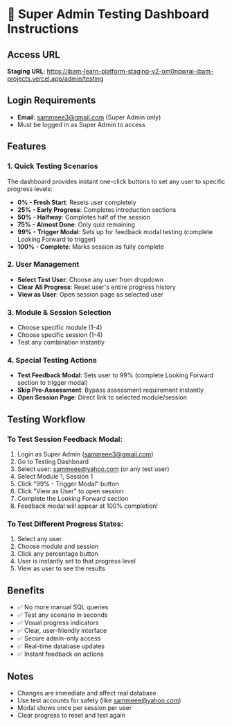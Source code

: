 # 🧪 Super Admin Testing Dashboard Instructions

## Access URL
**Staging URL**: https://ibam-learn-platform-staging-v2-om0npwraj-ibam-projects.vercel.app/admin/testing

## Login Requirements
- **Email**: sammeee3@gmail.com (Super Admin only)
- Must be logged in as Super Admin to access

## Features

### 1. Quick Testing Scenarios
The dashboard provides instant one-click buttons to set any user to specific progress levels:

- **0% - Fresh Start**: Resets user completely
- **25% - Early Progress**: Completes introduction sections  
- **50% - Halfway**: Completes half of the session
- **75% - Almost Done**: Only quiz remaining
- **99% - Trigger Modal**: Sets up for feedback modal testing (complete Looking Forward to trigger)
- **100% - Complete**: Marks session as fully complete

### 2. User Management
- **Select Test User**: Choose any user from dropdown
- **Clear All Progress**: Reset user's entire progress history
- **View as User**: Open session page as selected user

### 3. Module & Session Selection
- Choose specific module (1-4)
- Choose specific session (1-4)
- Test any combination instantly

### 4. Special Testing Actions
- **Test Feedback Modal**: Sets user to 99% (complete Looking Forward section to trigger modal)
- **Skip Pre-Assessment**: Bypass assessment requirement instantly
- **Open Session Page**: Direct link to selected module/session

## Testing Workflow

### To Test Session Feedback Modal:
1. Login as Super Admin (sammeee3@gmail.com)
2. Go to Testing Dashboard
3. Select user: sammeee@yahoo.com (or any test user)
4. Select Module 1, Session 1
5. Click "99% - Trigger Modal" button
6. Click "View as User" to open session
7. Complete the Looking Forward section
8. Feedback modal will appear at 100% completion!

### To Test Different Progress States:
1. Select any user
2. Choose module and session
3. Click any percentage button
4. User is instantly set to that progress level
5. View as user to see the results

## Benefits
- ✅ No more manual SQL queries
- ✅ Test any scenario in seconds
- ✅ Visual progress indicators
- ✅ Clear, user-friendly interface
- ✅ Secure admin-only access
- ✅ Real-time database updates
- ✅ Instant feedback on actions

## Notes
- Changes are immediate and affect real database
- Use test accounts for safety (like sammeee@yahoo.com)
- Modal shows once per session per user
- Clear progress to reset and test again
